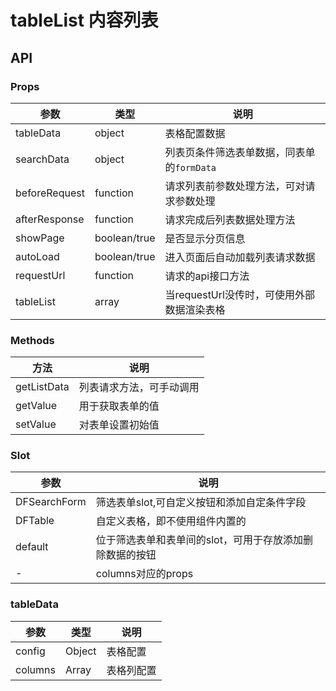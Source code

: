 # tableList 内容列表

## API

### Props

|参数|类型|说明|
|----------|--------------|--------|
|tableData     | object         |表格配置数据|
|searchData    | object         |列表页条件筛选表单数据，同表单的`formData`|
|beforeRequest | function       |请求列表前参数处理方法，可对请求参数处理|
|afterResponse | function       |请求完成后列表数据处理方法|
|showPage      | boolean/true   |是否显示分页信息|
|autoLoad      | boolean/true   |进入页面后自动加载列表请求数据|
|requestUrl    | function       |请求的api接口方法|
|tableList     | array          |当requestUrl没传时，可使用外部数据渲染表格|

### Methods

|方法|说明|
|----------|--------|
|getListData  |列表请求方法，可手动调用|
|getValue  |用于获取表单的值|
|setValue  |对表单设置初始值|

### Slot

|参数|说明|
|----------|--------|
|DFSearchForm  |筛选表单slot,可自定义按钮和添加自定条件字段|
|DFTable       |自定义表格，即不使用组件内置的|
|default       |位于筛选表单和表单间的slot，可用于存放添加删除数据的按钮|
|-             |columns对应的props|

### tableData

|参数|类型|说明|
|----------|--------------|--------|
|config    |Object |表格配置|
|columns   |Array  |表格列配置|
